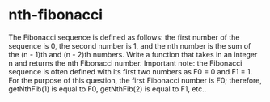 # nth-fibonacci


  The Fibonacci sequence is defined as follows: the first number of the sequence
  is 0, the second number is 1, and the nth number is the sum of the (n - 1)th
  and (n - 2)th numbers. Write a function that takes in an integer
  n and returns the nth Fibonacci number. Important note: the Fibonacci sequence is often defined with its first two
  numbers as F0 = 0 and F1 = 1. For the purpose of this question, the first Fibonacci number is F0; therefore, getNthFib(1) is equal to F0, getNthFib(2) is equal to F1, etc..
